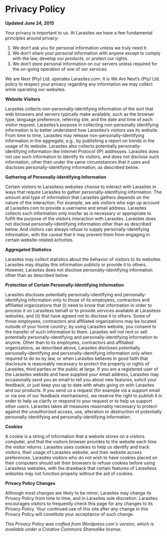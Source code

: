 # Privacy Policy

**Updated June 24, 2015**

Your privacy is important to us. At Larasites we have a few fundamental
principles around privacy:

1. We don’t ask you for personal information unless we truly need it.
2. We don’t share your personal information with anyone except to comply with
   the law, develop our products, or protect our rights.
3. We don’t store personal information on our servers unless required for the
   on-going operation of one of our services

We are Next (Pty) Ltd. operates Larasites.com. It is We Are Next’s (Pty) Ltd.
policy to respect your privacy regarding any information we may collect while
operating our websites.

**Website Visitors**

Larasites collects non-personally-identifying information of the sort that web
browsers and servers typically make available, such as the browser type,
language preference, referring site, and the date and time of each visitor
request. Larasites’s purpose in collecting non-personally identifying
information is to better understand how Larasites’s visitors use its website.
From time to time, Larasites may release non-personally-identifying information
in the aggregate, e.g., by publishing a report on trends in the usage of its
website.  Larasites also collects potentially personally-identifying
information like Internet Protocol (IP) addresses. Larasites does not use such
information to identify its visitors, and does not disclose such information,
other than under the same circumstances that it uses and discloses
personally-identifying information, as described below.

**Gathering of Personally-Identifying Information**

Certain visitors to Larasitess websites choose to interact with Larasites in
ways that require Larasites to gather personally-identifying information. The
amount and type of information that Larasites gathers depends on the nature of
the interaction. For example, we ask visitors who sign up account at
Larasites.com to provide a username and email address. Larasites collects such
information only insofar as is necessary or appropriate to fulfill the purpose
of the visitors interaction with Larasites. Larasites does not disclose
personally-identifying information other than as described below. And visitors
can always refuse to supply personally-identifying information, with the caveat
that it may prevent them from engaging in certain website-related activities.

**Aggregated Statistics**

Larasites may collect statistics about the behavior of visitors to its
websites. Larasites may display this information publicly or provide it to
others. However, Larasites does not disclose personally-identifying information
other than as described below.

**Protection of Certain Personally-Identifying Information**

Larasites discloses potentially personally-identifying and
personally-identifying information only to those of its employees, contractors
and affiliated organizations that (i) need to know that information in order to
process it on Larasitess behalf or to provide services available at Larasitess
websites, and (ii) that have agreed not to disclose it to others. Some of those
employees, contractors and affiliated organizations may be located outside of
your home country; by using Larasites website, you consent to the transfer of
such information to them. Larasites will not rent or sell potentially
personally-identifying and personally-identifying information to anyone. Other
than to its employees, contractors and affiliated organizations, as described
above, Larasites discloses potentially personally-identifying and
personally-identifying information only when required to do so by law, or when
Larasites believes in good faith that disclosure is reasonably necessary to
protect the property or rights of Larasites, third parties or the public at
large. If you are a registered user of the Larasites website and have supplied
your email address, Larasites may occasionally send you an email to tell you
about new features, solicit your feedback, or just keep you up to date with
whats going on with Larasites and our products. If you send us a request (for
example via a support email or via one of our feedback mechanisms), we reserve
the right to publish it in order to help us clarify or respond to your request
or to help us support other users. Larasites takes all measures reasonably
necessary to protect against the unauthorized access, use, alteration or
destruction of potentially personally-identifying and personally-identifying
information.

**Cookies**

A cookie is a string of information that a website stores on a visitors
computer, and that the visitors browser provides to the website each time the
visitor returns. Larasites uses cookies to help us identify and track visitors,
their usage of Larasites website, and their website access preferences.
Larasites visitors who do not wish to have cookies placed on their computers
should set their browsers to refuse cookies before using Larasitess websites,
with the drawback that certain features of Larasitess websites may not function
properly without the aid of cookies.

**Privacy Policy Changes**

Although most changes are likely to be minor, Larasites may change its Privacy
Policy from time to time, and in Larasites sole discretion. Larasites
encourages visitors to frequently check this page for any changes to its
Privacy Policy. Your continued use of this site after any change in this
Privacy Policy will constitute your acceptance of such change.

*This Privacy Policy was crafted from Wordpress.com's version, which is
available under a Creative Commons Sharealike license.*
